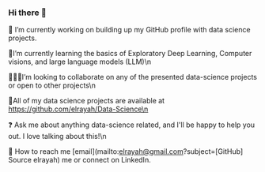 ### Hi there 👋

:telescope: I’m currently working on building up my GitHub profile with data science projects.

:open_book:I’m currently learning the basics of Exploratory Deep Learning, Computer visions, and large language models (LLM)\n

:people_holding_hands:I’m looking to collaborate on any of the presented data-science projects or open to other projects\n

:abacus:All of my data science projects are available at https://github.com/elrayah/Data-Science\n

:question: Ask me about anything data-science related, and I'll be happy to help you out. I love talking about this!\n

 :incoming_envelope: How to reach me [email](mailto:elrayah@gmail.com?subject=[GitHub] Source elrayah) me or connect on LinkedIn.

 





